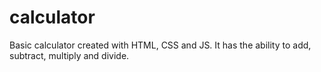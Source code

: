 # calculator
Basic calculator created with HTML, CSS and JS. It has the ability to add, subtract, multiply and divide.
